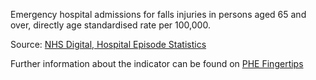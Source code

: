 Emergency hospital admissions for falls injuries in persons aged 65 and over, directly age standardised rate per 100,000.

Source: <a href="https://digital.nhs.uk/data-and-information/data-tools-and-services/data-services/hospital-episode-statistics" target="_blank">NHS Digital, Hospital Episode Statistics</a>

Further information about the indicator can be found on <a href="https://fingertips.phe.org.uk/search/22401" target="_blank">PHE Fingertips</a>


